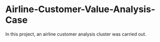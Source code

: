 # Airline-Customer-Value-Analysis-Case
In this project, an airline customer analysis cluster was carried out.
